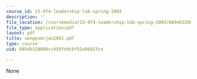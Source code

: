 ```yaml
---
course_id: 15-974-leadership-lab-spring-2003
description: ''
file_location: /coursemedia/15-974-leadership-lab-spring-2003/8894b320889cc456fddcbf55a9692fce_sengesmrjan2001.pdf
file_type: application/pdf
layout: pdf
title: sengesmrjan2001.pdf
type: course
uid: 8894b320889cc456fddcbf55a9692fce

---
```

None